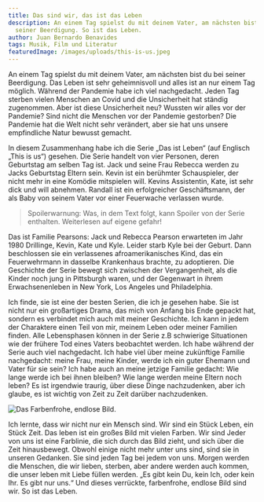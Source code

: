 ```yaml
---
title: Das sind wir, das ist das Leben
description: An einem Tag spielst du mit deinem Vater, am nächsten bist du bei
  seiner Beerdigung. So ist das Leben.
author: Juan Bernardo Benavides
tags: Musik, Film und Literatur
featuredImage: /images/uploads/this-is-us.jpeg
---
```

An einem Tag spielst du mit deinem Vater, am nächsten bist du bei seiner Beerdigung. Das Leben ist sehr geheimnisvoll und alles ist an nur einem Tag möglich. Während der Pandemie habe ich viel nachgedacht. Jeden Tag sterben vielen Menschen an Covid und die Unsicherheit hat ständig zugenommen. Aber ist diese Unsicherheit neu? Wussten wir alles vor der Pandemie? Sind nicht die Menschen vor der Pandemie gestorben? Die Pandemie hat die Welt nicht sehr verändert, aber sie hat uns unsere empfindliche Natur bewusst gemacht.

In diesem Zusammenhang habe ich die Serie „Das ist Leben“ (auf Englisch „This is us“) gesehen. Die Serie handelt von vier Personen, deren Geburtstag am selben Tag ist. Jack und seine Frau Rebecca werden zu Jacks Geburtstag Eltern sein. Kevin ist ein berühmter Schauspieler, der nicht mehr in eine Komödie mitspielen will. Kevins Assistentin, Kate, ist sehr dick und will abnehmen. Randall ist ein erfolgreicher Geschäftsmann, der als Baby von seinem Vater vor einer Feuerwache verlassen wurde.

> Spoilerwarnung: Was, in dem Text folgt, kann Spoiler von der Serie enthalten. Weiterlesen auf eigene gefahr!

Das ist Familie Pearsons: Jack und Rebecca Pearson erwarteten im Jahr 1980 Drillinge, Kevin, Kate und Kyle. Leider starb Kyle bei der Geburt. Dann beschlossen sie ein verlassenes afroamerikanisches Kind, das ein Feuerwehrmann in dasselbe Krankenhaus brachte, zu adoptieren. Die Geschichte der Serie bewegt sich zwischen der Vergangenheit, als die Kinder noch jung in Pittsburgh waren, und der Gegenwart in ihrem Erwachsenenleben in New York, Los Angeles und Philadelphia.

Ich finde, sie ist eine der besten Serien, die ich je gesehen habe. Sie ist nicht nur ein großartiges Drama, das mich von Anfang bis Ende gepackt hat, sondern es verbindet mich auch mit meiner Geschichte. Ich kann in jedem der Charaktere einen Teil von mir, meinem Leben oder meiner Familien finden. Alle Lebensphasen können in der Serie z.B schwierige Situationen wie der frühere Tod eines Vaters beobachtet werden. Ich habe während der Serie auch viel nachgedacht. Ich habe viel über meine zukünftige Familie nachgedacht: meine Frau, meine Kinder, werde ich ein guter Ehemann und Vater für sie sein? Ich habe auch an meine jetzige Familie gedacht: Wie lange werde ich bei ihnen bleiben? Wie lange werden meine Eltern noch leben? Es ist irgendwie traurig, über diese Dinge nachzudenken, aber ich glaube, es ist wichtig von Zeit zu Zeit darüber nachzudenken.

![Das Farbenfrohe, endlose Bild.](/images/uploads/kevins-paint.jpeg "Kevins Lebenszeichnung")

Ich lernte, dass wir nicht nur ein Mensch sind. Wir sind ein Stück Leben, ein Stück Zeit. Das leben ist ein großes Bild mit vielen Farben. Wir sind Jeder von uns ist eine Farblinie, die sich durch das Bild zieht, und sich über die Zeit hinausbewegt. Obwohl einige nicht mehr unter uns sind, sind sie in unseren Gedanken. Sie sind jeden Tag bei jedem von uns. Morgen werden die Menschen, die wir lieben, sterben, aber andere werden auch kommen, die unser leben mit Liebe füllen werden. „Es gibt kein Du, kein Ich, oder kein Ihr. Es gibt nur uns.“ Und dieses verrückte, farbenfrohe, endlose Bild sind wir. So ist das Leben.